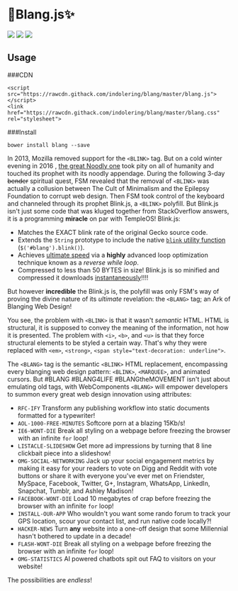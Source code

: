 <blink>💎Blang.js✨</blink>
======================================================
<img src="https://img.shields.io/badge/build-passing-green.svg">
<img src="https://img.shields.io/badge/coverage-100%25-green.svg">
<img src="https://img.shields.io/packagist/dm/doctrine/orm.svg">

Usage
-----

###CDN

    <script src="https://rawcdn.githack.com/indolering/blang/master/blang.js"></script>
    <link href="https://rawcdn.githack.com/indolering/blang/master/blang.css" rel="stylesheet">

###Install

    bower install blang --save

In 2013, Mozilla removed support for the `<BLINK>` tag. But on a cold winter evening in 2016 , [the great Noodly one](FSM) took pity on all of humanity and touched its prophet with its noodly appendage.  During the following 3-day ~~bender~~ spiritual quest, FSM revealed that the removal of `<BLINK>` was actually a collusion between The Cult of Minimalism and the Epilepsy Foundation to corrupt web design.  Then FSM took control of the keyboard and channeled through its prophet <blink>Blink.js</blink>, a `<BLINK>` polyfill.  But <blink>Blink.js</blink> isn't just some code that was kluged together from StackOverflow answers, it is a programming **miracle** on par with TempleOS!  <blink>Blink.js</blink>:

* Matches the EXACT <blink>blink</blink> rate of the original Gecko source code. 
* Extends the `String` prototype to include the native [`blink` utility function](blink()) (`$('#blang').blink()`).
* Achieves [ultimate speed](loop) via a **highly** advanced loop optimization technique known as a *reverse while loop*.
* Compressed to less than 50 BYTES in size!  <blink>Blink.js</blink> is so minified and compressed it downloads [instantaneously](http://www.download-time.com/)!!!!

But however **incredible** the <blink>Blink.js</blink> is, the polyfill was only FSM's way of proving the divine nature of its *ultimate* revelation: the  `<BLANG>` tag; an Ark of Blanging Web Design!

You see, the problem with `<BLINK>` is that it wasn't *semantic* HTML.  HTML is structural, it is supposed to convey the meaning of the information, not how it is presented. The problem with `<i>`, `<b>`, and `<u>` is that they force structural elements to be styled a certain way.  That's why they were replaced with `<em>`, `<strong>`, `<span style="text-decoration: underline">`.

The `<BLANG>` tag is the semantic `<BLINK>` HTML replacement, encompassing every blanging web design pattern: `<BLINK>`, `<MARQUEE>`, and animated cursors.  But #BLANG #BLANG4LIFE #BLANGtheMOVEMENT isn't just about emulating old tags, with WebComponents `<BLANG>` will empower developers to summon every great web design innovation using attributes:

  * `RFC-IFY` Transform any publishing workflow into static documents formatted for a typewriter!
  * `AOL-1000-FREE-MINUTES` Softcore porn at a blazing 15Kb/s!
  * `IE6-WONT-DIE` Break all styling on a webpage before freezing the browser with an infinite `for` loop! 
  * `LISTACLE-SLIDESHOW` Get more ad impressions by turning that 8 line clickbait piece into a slideshow!
  * `OMG-SOCIAL-NETWORKING` Jack up your social engagement metrics by making it easy for your readers to vote on Digg and Reddit with vote buttons or share it with everyone you've ever met on Friendster, MySpace, Facebook, Twitter, G+, Instagram, WhatsApp, LinkedIn, Snapchat, Tumblr, and Ashley Madison!
  * `FACEBOOK-WONT-DIE` Load 10 megabytes of crap before freezing the browser with an infinite `for` loop! 
  * `INSTALL-OUR-APP` Who wouldn't you want some rando forum to track your GPS location, scour your contact list, and run native code locally?!
  * `HACKER-NEWS` Turn **any** website into a one-off design that some Millennial hasn't bothered to update in a decade!
  * `FLASH-WONT-DIE` Break all styling on a webpage before freezing the browser with an infinite `for` loop! 
  * `OMG-STATISTICS` AI powered chatbots spit out FAQ to visitors on your website!
  
The possibilities are *endless*!

[FSM]: https://en.wikipedia.org/wiki/Flying_Spaghetti_Monster
[css2]: https://www.w3.org/TR/CSS21/text.html#lining-striking-props
[blink()]: https://developer.mozilla.org/en-US/docs/Web/JavaScript/Reference/Global_Objects/String/blink
[loop]: https://jsperf.com/while-reverse-vs-for-cached-length
[temple]: http://www.templeos.org
[semantic-html]: https://en.wikipedia.org/wiki/Semantic_HTML
